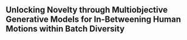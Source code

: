 ## Unlocking Novelty through Multiobjective Generative Models for In-Betweening Human Motions within Batch Diversity
